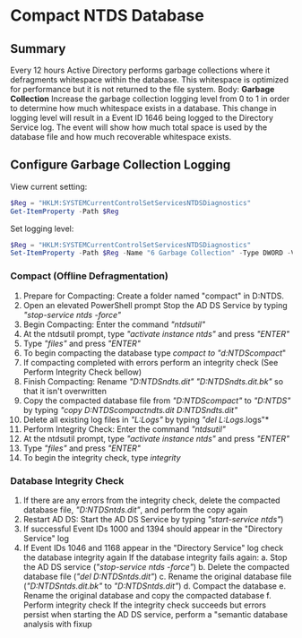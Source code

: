 # Compact NTDS Database

## Summary

Every 12 hours Active Directory performs garbage collections where it defragments whitespace within the database. This whitespace is optimized for performance but it is not returned to the file system. Body: **Garbage Collection** Increase the garbage collection logging level from 0 to 1 in order to determine how much whitespace exists in a database. This change in logging level will result in a Event ID 1646 being logged to the Directory Service log. The event will show how much total space is used by the database file and how much recoverable whitespace exists.

## Configure Garbage Collection Logging

View current setting:

```powershell
$Reg = "HKLM:SYSTEMCurrentControlSetServicesNTDSDiagnostics"
Get-ItemProperty -Path $Reg
```

Set logging level:

```powershell
$Reg = "HKLM:SYSTEMCurrentControlSetServicesNTDSDiagnostics"
Set-ItemProperty -Path $Reg -Name "6 Garbage Collection" -Type DWORD -Value 1
```

### Compact (Offline Defragmentation)

1. Prepare for Compacting: Create a folder named "compact" in D:NTDS.
2. Open an elevated PowerShell prompt Stop the AD DS Service by typing *"stop-service ntds -force"*
3. Begin Compacting: Enter the command *"ntdsutil"*
4. At the ntdsutil prompt, type *"activate instance ntds"* and press *"ENTER"*
5. Type *"files"* and press *"ENTER"*
6. To begin compacting the database type *compact to "d:NTDScompact*"
7. If compacting completed with errors perform an integrity check (See Perform Integrity Check bellow)
8. Finish Compacting: Rename *"D:NTDSndts.dit" "D:NTDSndts.dit.bk"* so that it isn't overwritten
9. Copy the compacted database file from *"D:NTDScompact"* to *"D:NTDS"* by typing *"copy D:NTDScompactndts.dit D:NTDSndts.dit"*
10. Delete all existing log files in *"L:Logs"* by typing *"del L:Logs*.logs"*
11. Perform Integrity Check: Enter the command *"ntdsutil"*
12. At the ntdsutil prompt, type *"activate instance ntds"* and press *"ENTER"*
13. Type *"files"* and press *"ENTER"*
14. To begin the integrity check, type *integrity*

### Database Integrity Check

1. If there are any errors from the integrity check, delete the compacted database file, *"D:NTDSntds.dit"*, and perform the copy again
2. Restart AD DS: Start the AD DS Service by typing *"start-service ntds"*)
3. If successful Event IDs 1000 and 1394 should appear in the "Directory Service" log
4. If Event IDs 1046 and 1168 appear in the "Directory Service" log check the database integrity again If the database integrity fails again:
    a.  Stop the AD DS service (*"stop-service ntds -force"*)
    b.  Delete the compacted database file (*"del D:NTDSntds.dit"*)
    c.  Rename the original database file (*"D:NTDSntds.dit.bk"* to *"D:NTDSntds.dit"*)
    d.  Compact the database
    e.  Rename the original database and copy the compacted database
    f.  Perform integrity check If the integrity check succeeds but errors persist when starting the AD DS service, perform a "semantic database analysis with fixup
